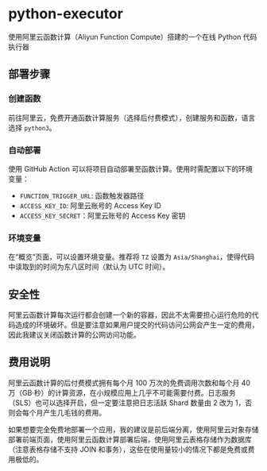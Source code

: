 # python-executor

使用阿里云函数计算（Aliyun Function Compute）搭建的一个在线 Python 代码执行器

## 部署步骤

### 创建函数

前往阿里云，免费开通函数计算服务（选择后付费模式），创建服务和函数，语言选择 `python3`。

### 自动部署

使用 GitHub Action 可以将项目自动部署至函数计算。使用时需配置以下的环境变量：

- `FUNCTION_TRIGGER_URL`: 函数触发器路径
- `ACCESS_KEY_ID`: 阿里云账号的 Access Key ID
- `ACCESS_KEY_SECRET`：阿里云账号的 Access Key 密钥

### 环境变量

在“概览”页面，可以设置环境变量。推荐将 `TZ` 设置为 `Asia/Shanghai`，使得代码中读取到的时间为东八区时间（默认为 UTC 时间）。

## 安全性

阿里云函数计算每次运行都会创建一个新的容器，因此不太需要担心运行危险的代码造成的环境破坏。但是要注意如果用户提交的代码访问公网会产生一定的费用，因此我建议关闭函数计算的公网访问功能。

## 费用说明

阿里云函数计算的后付费模式拥有每个月 100 万次的免费调用次数和每个月 40 万（GB·秒）的计算资源，在小规模应用上几乎不可能需要付费。日志服务（SLS）也可以选择开启，但一定要注意把日志活跃 Shard 数量由 2 改为 1，否则会每个月产生几毛钱的费用。

如果想要完全免费地部署一个应用，我的建议是前后端分离，使用阿里云对象存储部署前端页面，使用阿里云函数计算部署后端，使用阿里云表格存储作为数据库（注意表格存储不支持 JOIN 和事务），这些在使用量较小的情况下都是免费或费用极低的。
